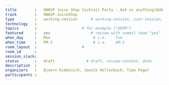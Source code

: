 ```yaml
---
title        :   OWASP Juice Shop Cocktail Party : Ask us anything(AUA)
track        :   OWASP-JuiceShop
type         :   working-session      # working-session, user-session, product-session
technology   :
topics       :                    # for example ["GDPR"]
featured     :   yes                  # review with summit team "yes"
when_day     :   Mon                   # i.e.    Tue
when_time    :   PM-3                  # i.e.    AM-1
room_layout  :                    #
room_id      :
session_slack: 
status       :   draft              # draft, review-content, done
description  :
organizers   :   Bjoern Kimminich, Jannik Hollenbach, Timo Pagel
participants :
---
```


<!--(add intro)

## WHY

(...)

## What

(...)

## Outcomes

(...)

## References

(...)


## Previous-->
